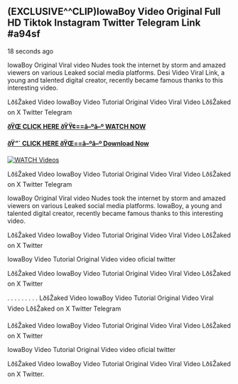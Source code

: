## (EXCLUSIVE^^CLIP)IowaBoy Video Original Full HD Tiktok Instagram Twitter Telegram Link #a94sf

18 seconds ago

IowaBoy Original Viral video Nudes took the internet by storm and amazed viewers on various Leaked social media platforms. Desi Video Viral Link, a young and talented digital creator, recently became famous thanks to this interesting video.

LðšŽaked Video IowaBoy Video Tutorial Original Video Viral Video LðšŽaked on X Twitter Telegram

**[ðŸŒ CLICK HERE ðŸŸ¢==â–ºâ–º WATCH NOW](https://clips-mediaa.blogspot.com/2025/02/video-viral-download.html)**

**[ðŸ”´ CLICK HERE ðŸŒ==â–ºâ–º Download Now](https://clips-mediaa.blogspot.com/2025/02/video-viral-download.html)**

[![WATCH Videos](https://i.imgur.com/dJHk4Zq.gif)](https://clips-mediaa.blogspot.com/2025/02/video-viral-download.html)

LðšŽaked Video IowaBoy Video Tutorial Original Video Viral Video LðšŽaked on X Twitter Telegram

IowaBoy Original Viral video Nudes took the internet by storm and amazed viewers on various Leaked social media platforms. IowaBoy, a young and talented digital creator, recently became famous thanks to this interesting video.

LðšŽaked Video IowaBoy Video Tutorial Original Video Viral Video LðšŽaked on X Twitter

IowaBoy Video Tutorial Original Video video oficial twitter

LðšŽaked Video IowaBoy Video Tutorial Original Video Viral Video LðšŽaked on X Twitter

. . . . . . . . . LðšŽaked Video IowaBoy Video Tutorial Original Video Viral Video LðšŽaked on X Twitter Telegram

LðšŽaked Video IowaBoy Video Tutorial Original Video Viral Video LðšŽaked on X Twitter

IowaBoy Video Tutorial Original Video video oficial twitter

LðšŽaked Video IowaBoy Video Tutorial Original Video Viral Video LðšŽaked on X Twitter.